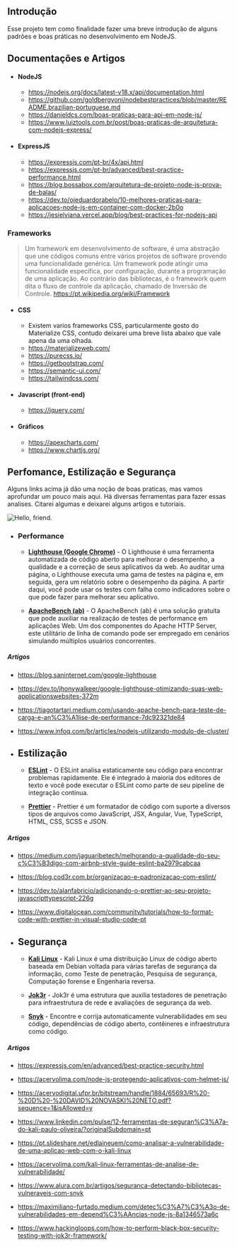 
## Introdução

Esse projeto tem como finalidade fazer uma breve introdução de alguns padrões e boas práticas no desenvolvimento em NodeJS.

## Documentações e Artigos

- #### NodeJS

  - <https://nodejs.org/docs/latest-v18.x/api/documentation.html>
  - <https://github.com/goldbergyoni/nodebestpractices/blob/master/README.brazilian-portuguese.md>
  - <https://danieldcs.com/boas-praticas-para-api-em-node-js/>
  - <https://www.luiztools.com.br/post/boas-praticas-de-arquitetura-com-nodejs-express/>

- #### ExpressJS

  - <https://expressjs.com/pt-br/4x/api.html>
  - <https://expressjs.com/pt-br/advanced/best-practice-performance.html>
  - <https://blog.bossabox.com/arquitetura-de-projeto-node-js-prova-de-balas/>
  - <https://dev.to/oieduardorabelo/10-melhores-praticas-para-aplicacoes-node-js-em-container-com-docker-2b0o>
  - <https://jesielviana.vercel.app/blog/best-practices-for-nodejs-api>

### Frameworks

> Um framework em desenvolvimento de software, é uma abstração que une códigos comuns entre vários projetos de software provendo uma funcionalidade genérica. Um framework pode atingir uma funcionalidade específica, por configuração, durante a programação de uma aplicação. Ao contrário das bibliotecas, é o framework quem dita o fluxo de controle da aplicação, chamado de Inversão de Controle.
<https://pt.wikipedia.org/wiki/Framework>

- #### CSS

  - Existem varios frameworks CSS, particularmente gosto do Materialize CSS, contudo deixarei uma breve lista abaixo que vale apena da uma olhada.
  - <https://materializeweb.com/>
  - <https://purecss.io/>
  - <https://getbootstrap.com/>
  - <https://semantic-ui.com/>
  - <https://tailwindcss.com/>

- #### Javascript (front-end)

  - <https://jquery.com/>

- #### Gráficos

  - <https://apexcharts.com/>
  - <https://www.chartjs.org/>

## Perfomance, Estilização e Segurança

Alguns links acima já dão uma noção de boas praticas, mas vamos aprofundar um pouco mais aqui.
Há diversas ferramentas para fazer essas analises. Citarei algumas e deixarei alguns artigos e tutoriais.

![Hello, friend.](https://c4.wallpaperflare.com/wallpaper/701/872/935/mr-robot-tv-series-hello-friend-elliot-mr-robot-hd-wallpaper-preview.jpg)

- ### Performance

  - [**Lighthouse (Google Chrome)**](https://developer.chrome.com/docs/lighthouse/overview/) - O Lighthouse é uma ferramenta automatizada de código aberto para melhorar o desempenho, a qualidade e a correção de seus aplicativos da web.
    Ao auditar uma página, o Lighthouse executa uma gama de testes na página e, em seguida, gera um relatório sobre o desempenho da página. A partir daqui, você pode usar os testes com falha como indicadores sobre o que pode fazer para melhorar seu aplicativo.

  - [**ApacheBench (ab)**](https://httpd.apache.org/docs/2.4/programs/ab.html) - O ApacheBench (ab) é uma solução gratuita que pode auxiliar na realização de testes de performance em aplicações Web. Um dos componentes do Apache HTTP Server, este utilitário de linha de comando pode ser empregado em cenários simulando múltiplos usuários concorrentes.

##### Artigos

- <https://blog.saninternet.com/google-lighthouse>
- <https://dev.to/jhonywalkeer/google-lighthouse-otimizando-suas-web-applicationswebsites-372m>
- <https://tiagotartari.medium.com/usando-apache-bench-para-teste-de-carga-e-an%C3%A1lise-de-performance-7dc92321de84>
- <https://www.infoq.com/br/articles/nodejs-utilizando-modulo-de-cluster/>

- ## Estilização

  - [**ESLint**](https://eslint.org/) - O ESLint analisa estaticamente seu código para encontrar problemas rapidamente. Ele é integrado à maioria dos editores de texto e você pode executar o ESLint como parte de seu pipeline de integração contínua.

  - [**Prettier**](https://prettier.io/) - Prettier é um formatador de código com suporte a diversos tipos de arquivos como JavaScript, JSX, Angular, Vue, TypeScript, HTML, CSS, SCSS e JSON.

##### Artigos

- <https://medium.com/jaguaribetech/melhorando-a-qualidade-do-seu-c%C3%B3digo-com-airbnb-style-guide-eslint-ba2979cabcaa>
- <https://blog.cod3r.com.br/organizacao-e-padronizacao-com-eslint/>
- <https://dev.to/alanfabricio/adicionando-o-prettier-ao-seu-projeto-javascripttypescript-226g>
- <https://www.digitalocean.com/community/tutorials/how-to-format-code-with-prettier-in-visual-studio-code-pt>

- ## Segurança

  - [**Kali Linux**](https://www.kali.org/) - Kali Linux é uma distribuição Linux de código aberto baseada em Debian voltada para várias tarefas de segurança da informação, como Teste de penetração, Pesquisa de segurança, Computação forense e Engenharia reversa.

  - [**Jok3r**](https://www.jok3r-framework.com/) - Jok3r é uma estrutura que auxilia testadores de penetração para infraestrutura de rede e avaliações de segurança da web.

  - [**Snyk**](https://snyk.io/) - Encontre e corrija automaticamente vulnerabilidades em seu código, dependências de código aberto, contêineres e infraestrutura como código.

##### Artigos

- <https://expressjs.com/en/advanced/best-practice-security.html>

- <https://acervolima.com/node-js-protegendo-aplicativos-com-helmet-js/>

- <https://acervodigital.ufpr.br/bitstream/handle/1884/65693/R%20-%20D%20-%20DAVID%20NOVASKI%20NETO.pdf?sequence=1&isAllowed=y>

- <https://www.linkedin.com/pulse/12-ferramentas-de-seguran%C3%A7a-do-kali-paulo-oliveira/?originalSubdomain=pt>

- <https://pt.slideshare.net/edlaineuem/como-analisar-a-vulnerabilidade-de-uma-aplicao-web-com-o-kali-linux>

- <https://acervolima.com/kali-linux-ferramentas-de-analise-de-vulnerabilidade/>

- <https://www.alura.com.br/artigos/seguranca-detectando-bibliotecas-vulneraveis-com-snyk>

- <https://maximiliano-furtado.medium.com/detec%C3%A7%C3%A3o-de-vulnerabilidades-em-depend%C3%AAncias-node-js-8a1346573a6c>

- <https://www.hackingloops.com/how-to-perform-black-box-security-testing-with-jok3r-framework/>
